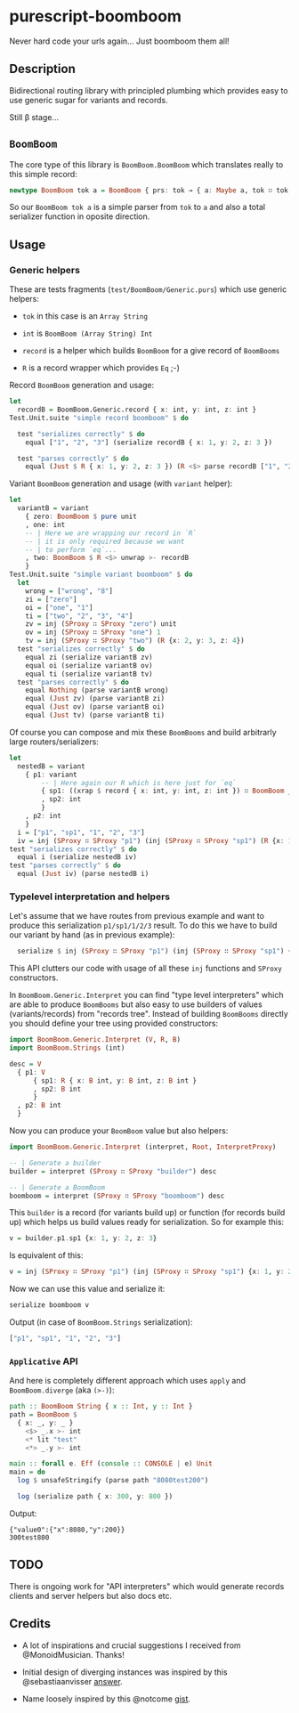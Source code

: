 # purescript-boomboom

Never hard code your urls again... Just boomboom them all!

## Description

Bidirectional routing library with principled plumbing which provides easy to use generic sugar for variants and records.

Still β stage...

## `BoomBoom`

The core type of this library is `BoomBoom.BoomBoom` which translates really to this simple record:

```purescript
newtype BoomBoom tok a = BoomBoom { prs: tok → { a: Maybe a, tok ∷ tok }, ser: a → tok }
```

So our `BoomBoom tok a` is a simple parser from `tok` to `a` and also a total serializer function in oposite direction.

## Usage

### Generic helpers

These are tests fragments (`test/BoomBoom/Generic.purs`) which use generic helpers:

* `tok` in this case is an `Array String`

* `int` is `BoomBoom (Array String) Int`

* `record` is a helper which builds `BoomBoom` for a give record of `BoomBooms`

* `R` is a record wrapper which provides `Eq` ;-)

Record `BoomBoom` generation and usage:

```purescript
let
  recordB = BoomBoom.Generic.record { x: int, y: int, z: int }
Test.Unit.suite "simple record boomboom" $ do

  test "serializes correctly" $ do
    equal ["1", "2", "3"] (serialize recordB { x: 1, y: 2, z: 3 })

  test "parses correctly" $ do
    equal (Just $ R { x: 1, y: 2, z: 3 }) (R <$> parse recordB ["1", "2", "3"])
```

Variant `BoomBoom` generation and usage (with `variant` helper):

```purescript
let
  variantB = variant
    { zero: BoomBoom $ pure unit
    , one: int
    -- | Here we are wrapping our record in `R`
    -- | it is only required because we want
    -- | to perform `eq`...
    , two: BoomBoom $ R <$> unwrap >- recordB
    }
Test.Unit.suite "simple variant boomboom" $ do
  let
    wrong = ["wrong", "8"]
    zi = ["zero"]
    oi = ["one", "1"]
    ti = ["two", "2", "3", "4"]
    zv = inj (SProxy ∷ SProxy "zero") unit
    ov = inj (SProxy ∷ SProxy "one") 1
    tv = inj (SProxy ∷ SProxy "two") (R {x: 2, y: 3, z: 4})
  test "serializes correctly" $ do
    equal zi (serialize variantB zv)
    equal oi (serialize variantB ov)
    equal ti (serialize variantB tv)
  test "parses correctly" $ do
    equal Nothing (parse variantB wrong)
    equal (Just zv) (parse variantB zi)
    equal (Just ov) (parse variantB oi)
    equal (Just tv) (parse variantB ti)
```

Of course you can compose and mix these `BoomBooms` and build arbitrarly large routers/serializers:

```purescript
let
  nestedB = variant
    { p1: variant
        -- | Here again our R which is here just for `eq`
        { sp1: ((xrap $ record { x: int, y: int, z: int }) ∷ BoomBoom _ R)
        , sp2: int
        }
    , p2: int
    }
  i = ["p1", "sp1", "1", "2", "3"]
  iv = inj (SProxy ∷ SProxy "p1") (inj (SProxy ∷ SProxy "sp1") (R {x: 1, y: 2, z: 3}))
test "serializes correctly" $ do
  equal i (serialize nestedB iv)
test "parses correctly" $ do
  equal (Just iv) (parse nestedB i)
```

### Typelevel interpretation and helpers

Let's assume that we have routes from previous example and want to produce this serialization `p1/sp1/1/2/3` result. To do this we have to build our variant by hand (as in previous example):

```purescript
  serialize $ inj (SProxy ∷ SProxy "p1") (inj (SProxy ∷ SProxy "sp1") {x: 1, y: 2, z: 3})
```

This API clutters our code with usage of all these `inj` functions and `SProxy` constructors.

In `BoomBoom.Generic.Interpret` you can find "type level interpreters" which are able to produce `BoomBooms` but also easy to use builders of values (variants/records) from "records tree".
Instead of building `BoomBooms` directly you should define your tree using provided constructors:

```purescript
import BoomBoom.Generic.Interpret (V, R, B)
import BoomBoom.Strings (int)

desc = V
  { p1: V
      { sp1: R { x: B int, y: B int, z: B int }
      , sp2: B int
      }
  , p2: B int
  }
```

Now you can produce your `BoomBoom` value but also helpers:

```purescript
import BoomBoom.Generic.Interpret (interpret, Root, InterpretProxy)

-- | Generate a builder
builder = interpret (SProxy ∷ SProxy "builder") desc

-- | Generate a BoomBoom
boomboom = interpret (SProxy ∷ SProxy "boomboom") desc

```

This `builder` is a record (for variants build up) or function (for records build up) which helps us build values ready for serialization. So for example this:

```purescript
v = builder.p1.sp1 {x: 1, y: 2, z: 3}
```

Is equivalent of this:

```purescript
v = inj (SProxy ∷ SProxy "p1") (inj (SProxy ∷ SProxy "sp1") {x: 1, y: 2, z: 3})
```

Now we can use this value and serialize it:

```purescript
serialize boomboom v
```

Output (in case of `BoomBoom.Strings` serialization):

```purescript
["p1", "sp1", "1", "2", "3"]
```

### `Applicative` API

And here is completely different approach which uses `apply` and `BoomBoom.diverge` (aka `(>-)`):


```purescript
path :: BoomBoom String { x :: Int, y :: Int }
path = BoomBoom $
  { x: _, y: _ }
    <$> _.x >- int
    <* lit "test"
    <*> _.y >- int

main :: forall e. Eff (console :: CONSOLE | e) Unit
main = do
  log $ unsafeStringify (parse path "8080test200")

  log (serialize path { x: 300, y: 800 })
```

Output:

```shell
{"value0":{"x":8080,"y":200}}
300test800
```

## TODO

There is ongoing work for "API interpreters" which would generate records clients and server helpers but also docs etc.

## Credits

* A lot of inspirations and crucial suggestions I received from @MonoidMusician. Thanks!

* Initial design of diverging instances was inspired by this @sebastiaanvisser [answer](https://www.reddit.com/r/haskell/comments/38o0f7/a_mixture_of_applicative_and_divisible/#thing_t1_crwh6le).

* Name loosely inspired by this @notcome [gist](https://gist.github.com/notcome/c9d4c750985230d7e346).
